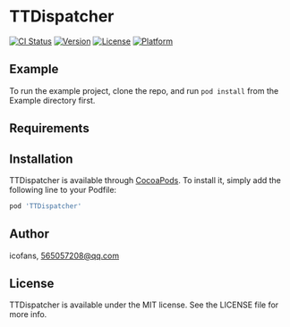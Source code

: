 # TTDispatcher

[![CI Status](https://img.shields.io/travis/icofans/TTDispatcher.svg?style=flat)](https://travis-ci.org/icofans/TTDispatcher)
[![Version](https://img.shields.io/cocoapods/v/TTDispatcher.svg?style=flat)](https://cocoapods.org/pods/TTDispatcher)
[![License](https://img.shields.io/cocoapods/l/TTDispatcher.svg?style=flat)](https://cocoapods.org/pods/TTDispatcher)
[![Platform](https://img.shields.io/cocoapods/p/TTDispatcher.svg?style=flat)](https://cocoapods.org/pods/TTDispatcher)

## Example

To run the example project, clone the repo, and run `pod install` from the Example directory first.

## Requirements

## Installation

TTDispatcher is available through [CocoaPods](https://cocoapods.org). To install
it, simply add the following line to your Podfile:

```ruby
pod 'TTDispatcher'
```

## Author

icofans, 565057208@qq.com

## License

TTDispatcher is available under the MIT license. See the LICENSE file for more info.
